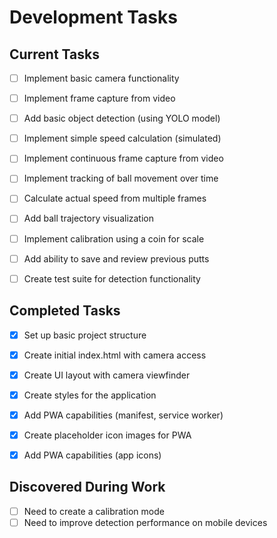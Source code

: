 # Development Tasks

## Current Tasks
- [ ] Implement basic camera functionality
- [ ] Implement frame capture from video
- [ ] Add basic object detection (using YOLO model)
- [ ] Implement simple speed calculation (simulated)
- [ ] Implement continuous frame capture from video
- [ ] Implement tracking of ball movement over time
- [ ] Calculate actual speed from multiple frames
- [ ] Add ball trajectory visualization
- [ ] Implement calibration using a coin for scale
- [ ] Add ability to save and review previous putts
- [ ] Create test suite for detection functionality


## Completed Tasks
- [x] Set up basic project structure
- [x] Create initial index.html with camera access
- [x] Create UI layout with camera viewfinder
- [x] Create styles for the application
- [x] Add PWA capabilities (manifest, service worker)
- [x] Create placeholder icon images for PWA
- [x] Add PWA capabilities (app icons)


## Discovered During Work
- [ ] Need to create a calibration mode
- [ ] Need to improve detection performance on mobile devices 
